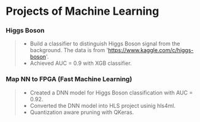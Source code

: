 
# Projects of Machine Learning

### Higgs Boson
> - Build a classifier to distinguish Higgs Boson signal from the background. The data is from 'https://www.kaggle.com/c/higgs-boson'.
> - Achieved AUC = 0.9 with XGB classifier.

### Map NN to FPGA (Fast Machine Learning)
> - Created a DNN model for Higgs Boson classification with AUC = 0.92.  
> - Converted the DNN model into HLS project usinig hls4ml.  
> - Quantization aware pruning with QKeras.
